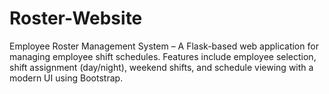 # Roster-Website
Employee Roster Management System – A Flask-based web application for managing employee shift schedules. Features include employee selection, shift assignment (day/night), weekend shifts, and schedule viewing with a modern UI using Bootstrap.
